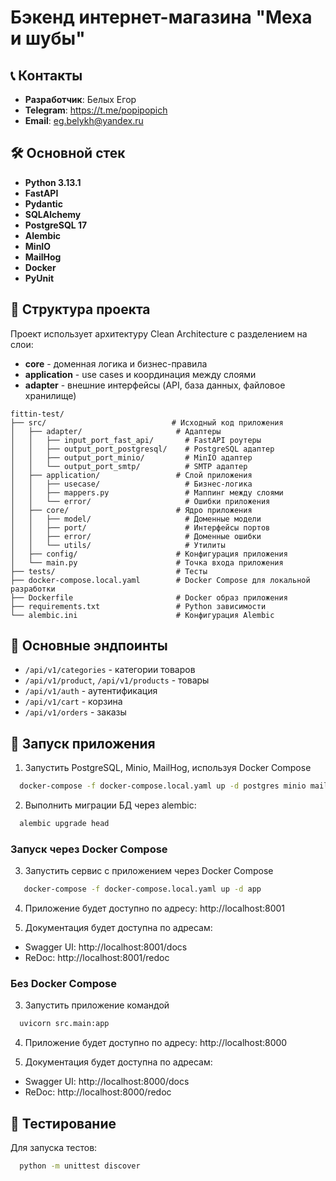 # Бэкенд интернет-магазина "Меха и шубы"

## 📞 Контакты

- **Разработчик**: Белых Егор
- **Telegram**: https://t.me/popipopich
- **Email**: eg.belykh@yandex.ru

## 🛠 Основной стек

- **Python 3.13.1**
- **FastAPI**
- **Pydantic**
- **SQLAlchemy**
- **PostgreSQL 17**
- **Alembic**
- **MinIO**
- **MailHog**
- **Docker**
- **PyUnit**

## 📁 Структура проекта

Проект использует архитектуру Clean Architecture с разделением на слои:

- **core** - доменная логика и бизнес-правила
- **application** - use cases и координация между слоями
- **adapter** - внешние интерфейсы (API, база данных, файловое хранилище)

```
fittin-test/
├── src/                            # Исходный код приложения
│   ├── adapter/                     # Адаптеры
│   │   ├── input_port_fast_api/       # FastAPI роутеры
│   │   ├── output_port_postgresql/    # PostgreSQL адаптер
│   │   ├── output_port_minio/         # MinIO адаптер
│   │   └── output_port_smtp/          # SMTP адаптер
│   ├── application/                 # Слой приложения
│   │   ├── usecase/                   # Бизнес-логика
│   │   ├── mappers.py                 # Маппинг между слоями
│   │   └── error/                     # Ошибки приложения
│   ├── core/                        # Ядро приложения
│   │   ├── model/                     # Доменные модели
│   │   ├── port/                      # Интерфейсы портов
│   │   ├── error/                     # Доменные ошибки
│   │   └── utils/                     # Утилиты
│   ├── config/                      # Конфигурация приложения
│   └── main.py                      # Точка входа приложения
├── tests/                           # Тесты
├── docker-compose.local.yaml        # Docker Compose для локальной разработки
├── Dockerfile                       # Docker образ приложения
├── requirements.txt                 # Python зависимости
└── alembic.ini                      # Конфигурация Alembic
```

## 🔧 Основные эндпоинты

- `/api/v1/categories` - категории товаров
- `/api/v1/product`, `/api/v1/products` - товары
- `/api/v1/auth` - аутентификация
- `/api/v1/cart` - корзина
- `/api/v1/orders` - заказы

## 🚀 Запуск приложения

1. Запустить PostgreSQL, Minio, MailHog, используя Docker Compose

```bash
  docker-compose -f docker-compose.local.yaml up -d postgres minio mailhog 
```

2. Выполнить миграции БД через alembic:

```bash
  alembic upgrade head
```

### Запуск через Docker Compose

3. Запустить сервис с приложением через Docker Compose

```bash
   docker-compose -f docker-compose.local.yaml up -d app
```

4. Приложение будет доступно по адресу: http://localhost:8001


5. Документация будет доступна по адресам:

- Swagger UI: http://localhost:8001/docs
- ReDoc: http://localhost:8001/redoc

### Без Docker Compose

3. Запустить приложение командой

```bash
  uvicorn src.main:app
```

4. Приложение будет доступно по адресу: http://localhost:8000


5. Документация будет доступна по адресам:

- Swagger UI: http://localhost:8000/docs
- ReDoc: http://localhost:8000/redoc

## 🧪 Тестирование

Для запуска тестов:

```bash
  python -m unittest discover
```